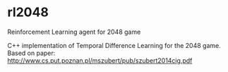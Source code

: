 # rl2048
Reinforcement Learning agent for 2048 game

C++ implementation of Temporal Difference Learning for the 2048 game.
Based on paper: http://www.cs.put.poznan.pl/mszubert/pub/szubert2014cig.pdf
